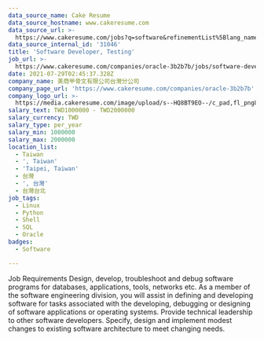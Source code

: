 ```yaml
---
data_source_name: Cake Resume
data_source_hostname: www.cakeresume.com
data_source_url: >-
  https://www.cakeresume.com/jobs?q=software&refinementList%5Blang_name%5D%5B0%5D=English&refinementList%5Bsalary_type%5D=per_year&range%5Bsalary_range%5D%5Bmin%5D=1000000&page=2
data_source_internal_id: '31046'
title: 'Software Developer, Testing'
job_url: >-
  https://www.cakeresume.com/companies/oracle-3b2b7b/jobs/software-developer-testing
date: 2021-07-29T02:45:37.328Z
company_name: 美商甲骨文有限公司台灣分公司
company_page_url: 'https://www.cakeresume.com/companies/oracle-3b2b7b'
company_logo_url: >-
  https://media.cakeresume.com/image/upload/s--HQ8BT9EO--/c_pad,fl_png8,h_200,w_200/v1627526357/dmbhb6y7sy9moesrt1fk.png
salary_text: TWD1000000 - TWD2000000
salary_currency: TWD
salary_type: per_year
salary_min: 1000000
salary_max: 2000000
location_list:
  - Taiwan
  - ', Taiwan'
  - 'Taipei, Taiwan'
  - 台灣
  - ', 台灣'
  - 台灣台北
job_tags:
  - Linux
  - Python
  - Shell
  - SQL
  - Oracle
badges:
  - Software

---
```


Job Requirements Design, develop, troubleshoot and debug software programs for databases, applications, tools, networks etc. As a member of the software engineering division, you will assist in defining and developing software for tasks associated with the developing, debugging or designing of software applications or operating systems. Provide technical leadership to other software developers. Specify, design and implement modest changes to existing software architecture to meet changing needs.
